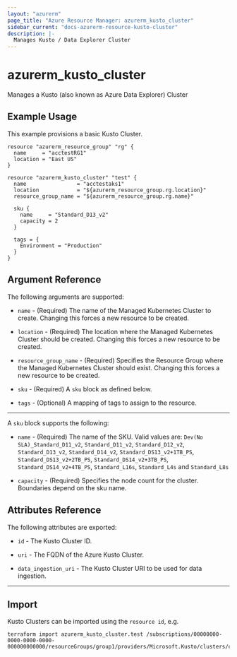 ```yaml
---
layout: "azurerm"
page_title: "Azure Resource Manager: azurerm_kusto_cluster"
sidebar_current: "docs-azurerm-resource-kusto-cluster"
description: |-
  Manages Kusto / Data Explorer Cluster
---
```


# azurerm_kusto_cluster

Manages a Kusto (also known as Azure Data Explorer) Cluster

## Example Usage

This example provisions a basic Kusto Cluster.

```hcl
resource "azurerm_resource_group" "rg" {
  name     = "acctestRG1"
  location = "East US"
}

resource "azurerm_kusto_cluster" "test" {
  name                = "acctestaks1"
  location            = "${azurerm_resource_group.rg.location}"
  resource_group_name = "${azurerm_resource_group.rg.name}"
  
  sku {
    name     = "Standard_D13_v2"
    capacity = 2
  }

  tags = {
    Environment = "Production"
  }
}
```

## Argument Reference

The following arguments are supported:

* `name` - (Required) The name of the Managed Kubernetes Cluster to create. Changing this forces a new resource to be created.

* `location` - (Required) The location where the Managed Kubernetes Cluster should be created. Changing this forces a new resource to be created.

* `resource_group_name` - (Required) Specifies the Resource Group where the Managed Kubernetes Cluster should exist. Changing this forces a new resource to be created.

* `sku` - (Required) A `sku` block as defined below.

* `tags` - (Optional) A mapping of tags to assign to the resource.

---

A `sku` block supports the following:

* `name` - (Required) The name of the SKU. Valid values are: `Dev(No SLA)_Standard_D11_v2`, `Standard_D11_v2`, `Standard_D12_v2`, `Standard_D13_v2`, `Standard_D14_v2`, `Standard_DS13_v2+1TB_PS`, `Standard_DS13_v2+2TB_PS`, `Standard_DS14_v2+3TB_PS`, `Standard_DS14_v2+4TB_PS`, `Standard_L16s`, `Standard_L4s` and `Standard_L8s`

* `capacity` - (Required) Specifies the node count for the cluster. Boundaries depend on the sku name.


## Attributes Reference

The following attributes are exported:

* `id` - The Kusto Cluster ID.

* `uri` - The FQDN of the Azure Kusto Cluster.

* `data_ingestion_uri` - The Kusto Cluster URI to be used for data ingestion.

---

## Import

Kusto Clusters can be imported using the `resource id`, e.g.

```shell
terraform import azurerm_kusto_cluster.test /subscriptions/00000000-0000-0000-0000-000000000000/resourceGroups/group1/providers/Microsoft.Kusto/clusters/cluster1
```
